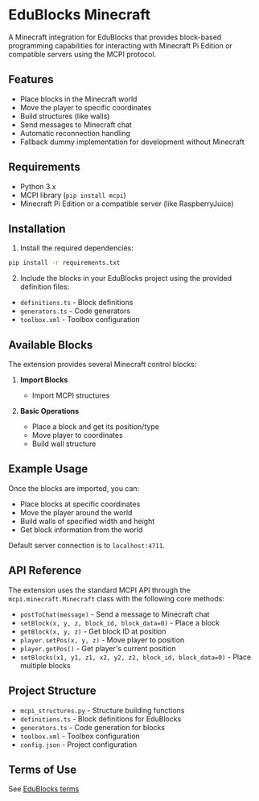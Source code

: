 # EduBlocks Minecraft

A Minecraft integration for EduBlocks that provides block-based programming capabilities for interacting with Minecraft Pi Edition or compatible servers using the MCPI protocol.

## Features

- Place blocks in the Minecraft world
- Move the player to specific coordinates
- Build structures (like walls)
- Send messages to Minecraft chat
- Automatic reconnection handling
- Fallback dummy implementation for development without Minecraft

## Requirements

- Python 3.x
- MCPI library (`pip install mcpi`)
- Minecraft Pi Edition or a compatible server (like RaspberryJuice)

## Installation

1. Install the required dependencies:
```bash
pip install -r requirements.txt
```

2. Include the blocks in your EduBlocks project using the provided definition files:
- `definitions.ts` - Block definitions
- `generators.ts` - Code generators
- `toolbox.xml` - Toolbox configuration

## Available Blocks

The extension provides several Minecraft control blocks:

1. **Import Blocks**
   - Import MCPI structures

2. **Basic Operations**
   - Place a block and get its position/type
   - Move player to coordinates
   - Build wall structure

## Example Usage

Once the blocks are imported, you can:
- Place blocks at specific coordinates
- Move the player around the world
- Build walls of specified width and height
- Get block information from the world

Default server connection is to `localhost:4711`.

## API Reference

The extension uses the standard MCPI API through the `mcpi.minecraft.Minecraft` class with the following core methods:
- `postToChat(message)` - Send a message to Minecraft chat
- `setBlock(x, y, z, block_id, block_data=0)` - Place a block
- `getBlock(x, y, z)` - Get block ID at position
- `player.setPos(x, y, z)` - Move player to position
- `player.getPos()` - Get player's current position
- `setBlocks(x1, y1, z1, x2, y2, z2, block_id, block_data=0)` - Place multiple blocks

## Project Structure

- `mcpi_structures.py` - Structure building functions
- `definitions.ts` - Block definitions for EduBlocks
- `generators.ts` - Code generation for blocks
- `toolbox.xml` - Toolbox configuration
- `config.json` - Project configuration

## Terms of Use

See [EduBlocks terms](https://www.anaconda.com/legal/terms/edublocks)
